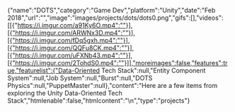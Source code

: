 {"name":"DOTS","category":"Game Dev","platform":"Unity","date":"Feb 2018","url":"","image":"images/projects/dots/dots0.png","gifs":[],"videos":[[{"https://i.imgur.com/a91Ky6O.mp4":""}],[{"https://i.imgur.com/ARWNx3D.mp4":""}],[{"https://i.imgur.com/fDq5gxh.mp4":""}],[{"https://i.imgur.com/QQFu8CK.mp4":""}],[{"https://i.imgur.com/uFXNb43.mp4":""}],[{"https://i.imgur.com/2TohdS0.mp4":""}]],"moreimages":false,"features":true,"featurelist":{"Data-Oriented Tech Stack":null,"Entity Component System":null,"Job System":null,"Burst":null,"DOTS Physics":null,"PuppetMaster":null},"content":"Here are a few items from exploring the Unity Data-Oriented Tech Stack","htmlenable":false,"htmlcontent":"\n","type":"projects"}
